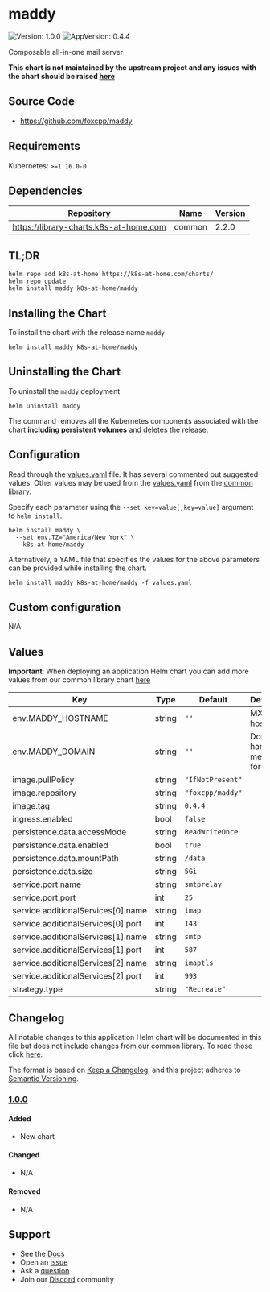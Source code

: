 # maddy

![Version: 1.0.0](https://img.shields.io/badge/Version-1.0.0-informational?style=flat-square) ![AppVersion: 0.4.4](https://img.shields.io/badge/AppVersion-0.4.4-informational?style=flat-square)

Composable all-in-one mail server

**This chart is not maintained by the upstream project and any issues with the chart should be raised [here](https://github.com/k8s-at-home/charts/issues/new/choose)**

## Source Code

* <https://github.com/foxcpp/maddy>

## Requirements

Kubernetes: `>=1.16.0-0`

## Dependencies

| Repository | Name | Version |
|------------|------|---------|
| https://library-charts.k8s-at-home.com | common | 2.2.0 |

## TL;DR

```console
helm repo add k8s-at-home https://k8s-at-home.com/charts/
helm repo update
helm install maddy k8s-at-home/maddy
```

## Installing the Chart

To install the chart with the release name `maddy`

```console
helm install maddy k8s-at-home/maddy
```

## Uninstalling the Chart

To uninstall the `maddy` deployment

```console
helm uninstall maddy
```

The command removes all the Kubernetes components associated with the chart **including persistent volumes** and deletes the release.

## Configuration

Read through the [values.yaml](./values.yaml) file. It has several commented out suggested values.
Other values may be used from the [values.yaml](https://github.com/k8s-at-home/library-charts/tree/main/charts/stable/common/values.yaml) from the [common library](https://github.com/k8s-at-home/library-charts/tree/main/charts/stable/common).

Specify each parameter using the `--set key=value[,key=value]` argument to `helm install`.

```console
helm install maddy \
  --set env.TZ="America/New York" \
    k8s-at-home/maddy
```

Alternatively, a YAML file that specifies the values for the above parameters can be provided while installing the chart.

```console
helm install maddy k8s-at-home/maddy -f values.yaml
```

## Custom configuration

N/A

## Values

**Important**: When deploying an application Helm chart you can add more values from our common library chart [here](https://github.com/k8s-at-home/library-charts/tree/main/charts/stable/common)

| Key | Type | Default | Description |
|-----|------|---------|-------------|
| env.MADDY_HOSTNAME | string | `""` | MX hostname |
| env.MADDY_DOMAIN | string | `""` | Domain to handle messages for |
| image.pullPolicy | string | `"IfNotPresent"` |  |
| image.repository | string | `"foxcpp/maddy"` |  |
| image.tag | string | `0.4.4` |  |
| ingress.enabled | bool | `false` |  |
| persistence.data.accessMode | string | `ReadWriteOnce` |  |
| persistence.data.enabled | bool | `true` |  |
| persistence.data.mountPath | string | `/data` |  |
| persistence.data.size | string | `5Gi` |  |
| service.port.name | string | `smtprelay` |  |
| service.port.port | int | `25` |  |
| service.additionalServices[0].name | string | `imap` |  |
| service.additionalServices[0].port | int | `143` |  |
| service.additionalServices[1].name | string | `smtp` |  |
| service.additionalServices[1].port | int | `587` |  |
| service.additionalServices[2].name | string | `imaptls` |  |
| service.additionalServices[2].port | int | `993` |  |
| strategy.type | string | `"Recreate"` |  |

## Changelog

All notable changes to this application Helm chart will be documented in this file but does not include changes from our common library. To read those click [here](https://github.com/k8s-at-home/library-charts/tree/main/charts/stable/common#changelog).

The format is based on [Keep a Changelog](https://keepachangelog.com/en/1.0.0/), and this project adheres to [Semantic Versioning](https://semver.org/spec/v2.0.0.html).

### [1.0.0]

#### Added

* New chart

#### Changed

* N/A

#### Removed

* N/A

[1.0.0]: #1.0.0

## Support

* See the [Docs](https://docs.k8s-at-home.com/our-helm-charts/getting-started/)
* Open an [issue](https://github.com/k8s-at-home/charts/issues/new/choose)
* Ask a [question](https://github.com/k8s-at-home/organization/discussions)
* Join our [Discord](https://discord.gg/sTMX7Vh) community
